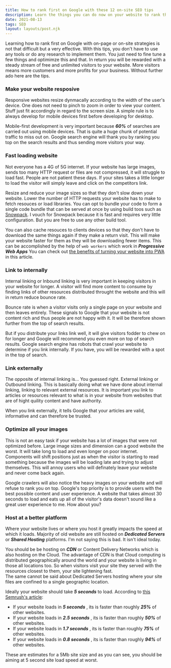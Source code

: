 ```yaml
---
title: How to rank first on Google with these 12 on-site SEO tips
description: Learn the things you can do now on your website to rank the first on Google
date: 2021-08-13
tags: SEO
layout: layouts/post.njk
---
```


Learning how to rank first on Google with on-page or on-site strategies is not that difficult but a very effective.
With this tips, you don't have to use any tools or do any research to implement them. You just need to fine tune a few things and optimimze this and that. In return you will be rewarded with a steady stream of free and unlimited visitors to your website. More visitors means more customers and more profits for your business. Without further ado here are the tips.

### Make your website resposive

Responsive websites resize dynmacally according to the width of the user's device. One does not need to pinch to zoom in order to view your content. Stuff just fit accordingly in regard to the screen size. A simple rule is to always develop for mobile devices first before developing for desktop. 

Mobile-first development is very important because ***60%*** of searches are carried out using mobile devices. That is quite a huge chunk of potential traffic to miss out on. 
Google search engine will thank you by ranking you top on the search results and thus sending more visitors your way.

### Fast loading website

Not everyone has a 4G of 5G internet. If your website has large images, sends too many HTTP request or files are not compressed, it will struggle to load fast. People are not patient these days. If your sites takes a little longer to load the visitor will simply leave and click on the competitors link.

Resize and reduce your image sizes so that they don't slow down your website. 
Lower the number of HTTP requests your website has to make to fetch resouces or load libraries. You can opt to bundle your code to form a single code bundle that can be served at once by using build toos such as <a href="https://www.snowpack.dev/"> Snowpack</a>. I vouch for Snowpack because it is fast and requires very little configuration. But you are free to use any other build tool. 

You can also cache resouces to clients devices so that they don't have to download the same things again if they make a return visit. This will make your website faster for them as they will be downloading fewer items. 
This can be accomplished by the help of `web workers` which work in ***Progressive Web Apps*** You can check out <a href=""> the benefits of turning your website into PWA </a> in this article.

### Link to internally

Internal linking or Inbound linking is very important in keeping visitors in your website for longer. A visitor will find more content to consume by finding links of other resources distributed throught the website and this will in return reduce bounce rate. 

Bounce rate is when a visitor visits only  a single page on your website and then leaves entirely. These signals to Google that your website is not content rich and thus people are not happy with it. It will be therefore shown further from the top of search results. 

But if you distribute your links link well, it will give visitors fodder to chew on for longer and Google will recommend you even more on top of search results. 
Google search engine has robots that crawl your website to determine if you link internally. If you have, you will be rewarded with a spot in the top of search. 

### Link externally

The opposite of internal linking is... You guessed right. External linking or Outbound linking. 
This is basically doing what we have done about internal linking, linking to relevant external resources. It is important you link to articles or resources relevant to what is in your website from websites that are of hight quility content and have authority.

When you link externally, it tells Google that your articles are valid, informative and can therefore be trusted. 

### Optimize all your images

This is not an easy task if your website has a lot of images that were not optimized before. Large image sizes and dimension can a good website the worst. 
It will take long to load and even longer on poor internet. Components will shift positions just as when the visitor is starting to read something because the images will be loading late and trying to adjust themselves. This will annoy users who will definately leave your website and never come back again. 

Google crawlers will also notice the heavy images on your website and will refuse to rank you on top. Google's top priority is to provide users with the best possible content and user experience. 
A website that takes almost 30 seconds to load and eats up all of the visitor's data doesn't sound like a great user experience to me. How about you?

### Host at a better platform

Where your website lives or where you host it greatly impacts the speed at which it loads. 
Majority of old website are still hosted on ***Dedicated Servers*** or ***Shared Hosting*** platforms. I'm not saying this is bad. It isn't ideal today. 

You should be be hosting on ***CDN*** or Content Delivery Networks which is also hosting on the Cloud. 
The advantage of CDN is that Cloud computing is distributed geographically around the world and your website is living in those all locations too. So when visitors visit your site they served with the resources closest to them, your site lightening fast.  
The same cannot be said about Dedicated Servers hosting where your site files are confined to a single geographic location. 

Ideally your website should take ***5 seconds*** to load. According to <a href="https://www.semrush.com/blog/how-fast-is-fast-enough-page-load-time-and-your-bottom-line/"> this Semrush's article</a>:
- If your website loads in ***5 seconds*** , its is faster than roughly ***25%*** of other websites.
- If your website loads in ***2.5 seconds*** , its is faster than roughly ***50%*** of other websites.
- If your website loads in ***1.7 seconds*** , its is faster than roughly ***75%*** of other websites.
- If your website loads in ***0.8 seconds*** , its is faster than roughly ***94%*** of other websites.

These are estimates for a 5Mb site size and as you can see, you should be aiming at 5 second site load speed at worst. 
